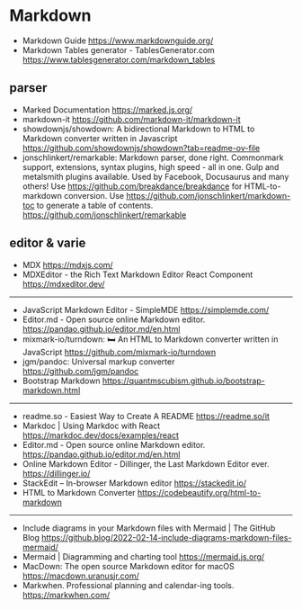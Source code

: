 # Markdown

* Markdown Guide <https://www.markdownguide.org/>
* Markdown Tables generator - TablesGenerator.com <https://www.tablesgenerator.com/markdown_tables>


## parser


* Marked Documentation <https://marked.js.org/>
* markdown-it <https://github.com/markdown-it/markdown-it>
* showdownjs/showdown: A bidirectional Markdown to HTML to Markdown converter written in Javascript <https://github.com/showdownjs/showdown?tab=readme-ov-file>
* jonschlinkert/remarkable: Markdown parser, done right. Commonmark support, extensions, syntax plugins, high speed - all in one. Gulp and metalsmith plugins available. Used by Facebook, Docusaurus and many others! Use https://github.com/breakdance/breakdance for HTML-to-markdown conversion. Use https://github.com/jonschlinkert/markdown-toc to generate a table of contents. <https://github.com/jonschlinkert/remarkable>


## editor & varie

* MDX <https://mdxjs.com/>
* MDXEditor - the Rich Text Markdown Editor React Component <https://mdxeditor.dev/>

---

* JavaScript Markdown Editor - SimpleMDE <https://simplemde.com/>
* Editor.md - Open source online Markdown editor. <https://pandao.github.io/editor.md/en.html>
* mixmark-io/turndown: 🛏 An HTML to Markdown converter written in JavaScript <https://github.com/mixmark-io/turndown>
* jgm/pandoc: Universal markup converter <https://github.com/jgm/pandoc>
* Bootstrap Markdown <https://quantmscubism.github.io/bootstrap-markdown.html>

 
----

* readme.so - Easiest Way to Create A README <https://readme.so/it>
* Markdoc | Using Markdoc with React <https://markdoc.dev/docs/examples/react>
* Editor.md - Open source online Markdown editor. <https://pandao.github.io/editor.md/en.html>
* Online Markdown Editor - Dillinger, the Last Markdown Editor ever. <https://dillinger.io/>
* StackEdit – In-browser Markdown editor <https://stackedit.io/>
* HTML to Markdown Converter <https://codebeautify.org/html-to-markdown>
---
* Include diagrams in your Markdown files with Mermaid | The GitHub Blog <https://github.blog/2022-02-14-include-diagrams-markdown-files-mermaid/>
* Mermaid | Diagramming and charting tool <https://mermaid.js.org/>
* MacDown: The open source Markdown editor for macOS <https://macdown.uranusjr.com/>
* Markwhen. Professional planning and calendar-ing tools.  <https://markwhen.com/> 
